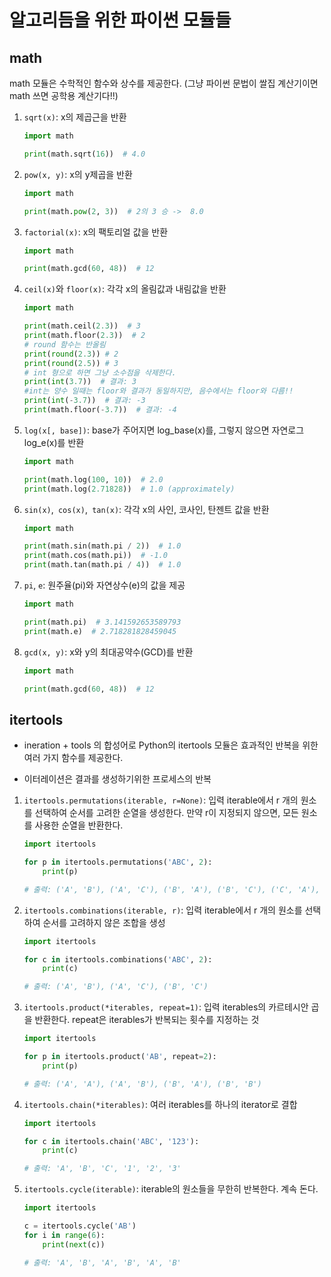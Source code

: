 # 알고리듬을 위한 파이썬 모듈들

## math

math 모듈은 수학적인 함수와 상수를 제공한다. (그냥 파이썬 문법이 쌀집 계산기이면 math 쓰면 공학용 계산기다!!) 

1. `sqrt(x)`: x의 제곱근을 반환
   
   ```python
   import math
   
   print(math.sqrt(16))  # 4.0
   ```

2. `pow(x, y)`: x의 y제곱을 반환
   
   ```python
   import math
   
   print(math.pow(2, 3))  # 2의 3 승 ->  8.0
   ```

3. `factorial(x)`: x의 팩토리얼 값을 반환
   
   ```python
   import math
   
   print(math.gcd(60, 48))  # 12
   ```

4. `ceil(x)`와 `floor(x)`: 각각 x의 올림값과 내림값을 반환
   
   ```python
   import math
   
   print(math.ceil(2.3))  # 3
   print(math.floor(2.3))  # 2
   # round 함수는 반올림
   print(round(2.3)) # 2
   print(round(2.5)) # 3
   # int 형으로 하면 그냥 소수점을 삭제한다. 
   print(int(3.7))  # 결과: 3
   #int는 양수 일때는 floor와 결과가 동일하지만, 음수에서는 floor와 다름!!
   print(int(-3.7))  # 결과: -3
   print(math.floor(-3.7))  # 결과: -4
   ```

5. `log(x[, base])`: base가 주어지면 log_base(x)를, 그렇지 않으면 자연로그 log_e(x)를 반환
   
   ```python
   import math
   
   print(math.log(100, 10))  # 2.0
   print(math.log(2.71828))  # 1.0 (approximately)
   ```

6. `sin(x)`,` cos(x)`,` tan(x)`: 각각 x의 사인, 코사인, 탄젠트 값을 반환
   
   ```python
   import math
   
   print(math.sin(math.pi / 2))  # 1.0
   print(math.cos(math.pi))  # -1.0
   print(math.tan(math.pi / 4))  # 1.0
   ```

7. `pi`, `e`: 원주율(pi)와 자연상수(e)의 값을 제공
   
   ```python
   import math
   
   print(math.pi)  # 3.141592653589793
   print(math.e)  # 2.718281828459045
   ```

8. `gcd(x, y)`: x와 y의 최대공약수(GCD)를 반환
   
   ```python
   import math
   
   print(math.gcd(60, 48))  # 12
   ```



## itertools

- ineration + tools 의 합성어로 Python의 itertools 모듈은 효과적인 반복을 위한 여러 가지 함수를 제공한다.

- 이터레이션은 결과를 생성하기위한 프로세스의 반복
1. `itertools.permutations(iterable, r=None)`: 입력 iterable에서 r 개의 원소를 선택하여 순서를 고려한 순열을 생성한다. 만약 r이 지정되지 않으면, 모든 원소를 사용한 순열을 반환한다.
   
   ```python
   import itertools
   
   for p in itertools.permutations('ABC', 2):
       print(p)
   
   # 출력: ('A', 'B'), ('A', 'C'), ('B', 'A'), ('B', 'C'), ('C', 'A'), ('C', 'B')
   ```

2. `itertools.combinations(iterable, r)`: 입력 iterable에서 r 개의 원소를 선택하여 순서를 고려하지 않은 조합을 생성
   
   ```python
   import itertools
   
   for c in itertools.combinations('ABC', 2):
       print(c)
   
   # 출력: ('A', 'B'), ('A', 'C'), ('B', 'C')
   ```

3. `itertools.product(*iterables, repeat=1)`: 입력 iterables의 카르테시안 곱을 반환한다. repeat은 iterables가 반복되는 횟수를 지정하는 것
   
   ```python
   import itertools
   
   for p in itertools.product('AB', repeat=2):
       print(p)
   
   # 출력: ('A', 'A'), ('A', 'B'), ('B', 'A'), ('B', 'B')
   ```

4. `itertools.chain(*iterables)`: 여러 iterables를 하나의 iterator로 결합
   
   ```python
   import itertools
   
   for c in itertools.chain('ABC', '123'):
       print(c)
   
   # 출력: 'A', 'B', 'C', '1', '2', '3'
   ```

5. `itertools.cycle(iterable)`: iterable의 원소들을 무한히 반복한다. 계속 돈다.
   
   ```python
   import itertools
   
   c = itertools.cycle('AB')
   for i in range(6):
       print(next(c))
   
   # 출력: 'A', 'B', 'A', 'B', 'A', 'B'
   ```
